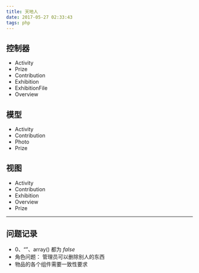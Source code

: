 ```yaml
---
title: 天地人
date: 2017-05-27 02:33:43
tags: php
---
```


## 控制器
- Activity
- Prize
- Contribution
- Exhibition
- ExhibitionFile
- Overview
<!-- more -->

## 模型
- Activity
- Contribution
- Photo
- Prize

## 视图
- Activity
- Contribution
- Exhibition
- Overview
- Prize
---
## 问题记录
- 0、“”、array() 都为 *false*
- 角色问题： 管理员可以删除别人的东西
- 物品的各个组件需要一致性要求
